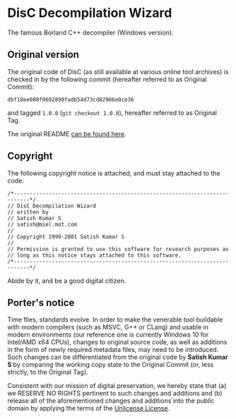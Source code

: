 # DisC Decompilation Wizard
The famous Borland C++ decompiler (Windows version).

## Original version

The original code of DisC (as still available at various online tool archives)
is checked in by the following commit (hereafter referred to as Original Commit):

```
dbf18ee008f0692890fadb54d73cd82906e0ce36
```

and tagged `1.0.0` (`git checkout 1.0.0`), hereafter referred to as Original Tag.

The original README [can be found here](readme.txt).

## Copyright

The following copyright notice is attached, and must stay attached to the code:
```
/*---------------------------------------------------------------------------*/
// DisC Decompilation Wizard
// written by
// Satish Kumar S
// satish@miel.mot.com
//
// Copyright 1999-2001 Satish Kumar S
//
// Permission is granted to use this software for research purposes as
// long as this notice stays attached to this software.
/*---------------------------------------------------------------------------*/
```
Abide by it, and be a good digital citizen.

## Porter's notice

Time flies, standards evolve. In order to make the venerable tool buildable with modern
compilers (such as MSVC, G++ or CLang) and usable in modern environments (our reference one
is currently Windows 10 for Intel/AMD x64 CPUs), changes to original source code, as well as additions
in the form of newly required metadata files, may need to be introduced. Such changes can
be differentiated from the original code by **Satish Kumar S** by comparing the working copy
state to the Original Commit (or, less strictly, to the Original Tag).

Consistent with our mission of digital preservation, we hereby state that (a) we RESERVE NO RIGHTS
pertinent to such changes and additions and (b) release all of the aforementioned changes and additions
into the public domain by applying the terms of the [Unlicense License](https://unlicense.org/UNLICENSE).
